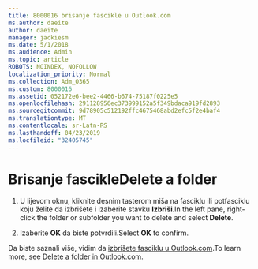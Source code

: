 ```yaml
---
title: 8000016 brisanje fascikle u Outlook.com
ms.author: daeite
author: daeite
manager: jackiesm
ms.date: 5/1/2018
ms.audience: Admin
ms.topic: article
ROBOTS: NOINDEX, NOFOLLOW
localization_priority: Normal
ms.collection: Adm_O365
ms.custom: 8000016
ms.assetid: 052172e6-bee2-4466-b674-75187f0225e5
ms.openlocfilehash: 291128956ec373999152a5f349bdaca919fd2893
ms.sourcegitcommit: 9d78905c512192ffc4675468abd2efc5f2e4baf4
ms.translationtype: MT
ms.contentlocale: sr-Latn-RS
ms.lasthandoff: 04/23/2019
ms.locfileid: "32405745"
---
```

# <a name="delete-a-folder"></a><span data-ttu-id="a03df-102">Brisanje fascikle</span><span class="sxs-lookup"><span data-stu-id="a03df-102">Delete a folder</span></span>

1. <span data-ttu-id="a03df-103">U lijevom oknu, kliknite desnim tasterom miša na fasciklu ili potfasciklu koju želite da izbrišete i izaberite stavku **Izbriši**.</span><span class="sxs-lookup"><span data-stu-id="a03df-103">In the left pane, right-click the folder or subfolder you want to delete and select **Delete**.</span></span> 
    
2. <span data-ttu-id="a03df-104">Izaberite **OK** da biste potvrdili.</span><span class="sxs-lookup"><span data-stu-id="a03df-104">Select **OK** to confirm.</span></span> 
    
<span data-ttu-id="a03df-105">Da biste saznali više, vidim da [izbrišete fasciklu u Outlook.com](https://go.microsoft.com/fwlink/p/?linkid=873134).</span><span class="sxs-lookup"><span data-stu-id="a03df-105">To learn more, see [Delete a folder in Outlook.com](https://go.microsoft.com/fwlink/p/?linkid=873134).</span></span>
  

